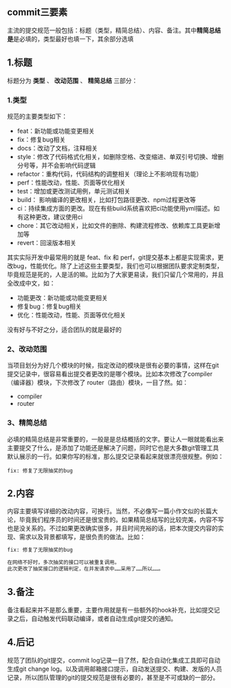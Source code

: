 ## commit三要素

主流的提交规范一般包括：标题（类型，精简总结）、内容、备注。其中**精简总结是**是必填的，类型最好也填一下，其余部分选填

## 1.标题

标题分为 **类型** 、 **改动范围** 、 **精简总结** 三部分：

### 1.类型

规范的主要类型如下：

- feat：新功能或功能变更相关
- fix：修复bug相关
- docs：改动了文档，注释相关
- style：修改了代码格式化相关，如删除空格、改变缩进、单双引号切换、增删分号等，并不会影响代码逻辑
- refactor：重构代码，代码结构的调整相关（理论上不影响现有功能）
- perf：性能改动，性能、页面等优化相关
- test：增加或更改测试用例，单元测试相关
- build： 影响编译的更改相关，比如打包路径更改、npm过程更改等
- ci：持续集成方面的更改。现在有些build系统喜欢把ci功能使用yml描述。如有这种更改，建议使用ci
- chore：其它改动相关，比如文件的删除、构建流程修改、依赖库工具更新增加等
- revert：回滚版本相关

其实实际开发中最常用的就是 feat、fix 和 perf，git提交基本上都是实现需求，更改bug，性能优化。除了上述这些主要类型，我们也可以根据团队要求定制类型，毕竟规范是死的，人是活的嘛。比如为了大家更易读，我们只留几个常用的，并且全改成中文，如：

- 功能更改：新功能或功能变更相关
- 修复bug：修复bug相关
- 优化：性能改动，性能、页面等优化相关

没有好与不好之分，适合团队的就是最好的

### 2、改动范围

当项目划分为好几个模块的时候，指定改动的模块是很有必要的事情，这样在git提交记录中，很容易看出提交者更改的是哪个模块。比如本次修改了compiler（编译器）模块，下次修改了 router（路由）模块，一目了然。如：

- compiler
- router

### 3、精简总结

必填的精简总结是非常重要的，一般是是总结概括的文字。要让人一眼就能看出来主要提交了什么，是添加了功能还是解决了问题，同时它也是大多数git管理工具默认展示的一行。如果你写的标准，那么提交记录看起来就很漂亮很规整。例如：

```shell
fix: 修复了无限抽奖的bug
```

## 2.内容

内容主要填写详细的改动内容，可换行。当然，不必像写一篇小作文似的长篇大论，毕竟我们程序员的时间还是很宝贵的。如果精简总结写的比较完美，内容不写也是没关系的。不过如果更改确实很多，并且时间充裕的话，把本次提交内容的实现、需求以及背景都填写，是很负责的做法。比如：

```sh
fix: 修复了无限抽奖的bug

在网络不好时，多次抽奖的接口可以被重复调用。
此次更改了抽奖接口的逻辑判定，在并发请求中……采用了……所以……。
```

## 3.备注

备注看起来并不是那么重要，主要作用就是有一些额外的hook补充，比如提交记录之后，自动触发代码联动编译，或者自动生成git提交的通知。

## 4.后记

规范了团队的git提交，commit log记录一目了然，配合自动化集成工具即可自动生成git change log。以及调用邮箱接口提示，自动发送提交、构建、发版的人员记录，所以团队管理的git的提交规范是很有必要的，甚至是不可或缺的一部分。